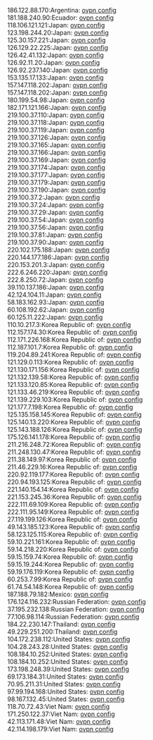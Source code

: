 186.122.88.170:Argentina: [ovpn config](vpn/186_122_88_170.ovpn)  
181.188.240.90:Ecuador: [ovpn config](vpn/181_188_240_90.ovpn)  
118.106.121.121:Japan: [ovpn config](vpn/118_106_121_121.ovpn)  
123.198.244.20:Japan: [ovpn config](vpn/123_198_244_20.ovpn)  
125.30.157.221:Japan: [ovpn config](vpn/125_30_157_221.ovpn)  
126.129.22.225:Japan: [ovpn config](vpn/126_129_22_225.ovpn)  
126.42.41.132:Japan: [ovpn config](vpn/126_42_41_132.ovpn)  
126.92.11.20:Japan: [ovpn config](vpn/126_92_11_20.ovpn)  
126.92.237.140:Japan: [ovpn config](vpn/126_92_237_140.ovpn)  
153.135.17.133:Japan: [ovpn config](vpn/153_135_17_133.ovpn)  
157.147.118.202:Japan: [ovpn config](vpn/157_147_118_202.ovpn)  
157.147.118.202:Japan: [ovpn config](vpn/157_147_118_202.ovpn)  
180.199.54.98:Japan: [ovpn config](vpn/180_199_54_98.ovpn)  
182.171.121.166:Japan: [ovpn config](vpn/182_171_121_166.ovpn)  
219.100.37.110:Japan: [ovpn config](vpn/219_100_37_110.ovpn)  
219.100.37.118:Japan: [ovpn config](vpn/219_100_37_118.ovpn)  
219.100.37.119:Japan: [ovpn config](vpn/219_100_37_119.ovpn)  
219.100.37.126:Japan: [ovpn config](vpn/219_100_37_126.ovpn)  
219.100.37.165:Japan: [ovpn config](vpn/219_100_37_165.ovpn)  
219.100.37.166:Japan: [ovpn config](vpn/219_100_37_166.ovpn)  
219.100.37.169:Japan: [ovpn config](vpn/219_100_37_169.ovpn)  
219.100.37.174:Japan: [ovpn config](vpn/219_100_37_174.ovpn)  
219.100.37.177:Japan: [ovpn config](vpn/219_100_37_177.ovpn)  
219.100.37.179:Japan: [ovpn config](vpn/219_100_37_179.ovpn)  
219.100.37.190:Japan: [ovpn config](vpn/219_100_37_190.ovpn)  
219.100.37.2:Japan: [ovpn config](vpn/219_100_37_2.ovpn)  
219.100.37.24:Japan: [ovpn config](vpn/219_100_37_24.ovpn)  
219.100.37.29:Japan: [ovpn config](vpn/219_100_37_29.ovpn)  
219.100.37.54:Japan: [ovpn config](vpn/219_100_37_54.ovpn)  
219.100.37.56:Japan: [ovpn config](vpn/219_100_37_56.ovpn)  
219.100.37.81:Japan: [ovpn config](vpn/219_100_37_81.ovpn)  
219.100.37.90:Japan: [ovpn config](vpn/219_100_37_90.ovpn)  
220.102.175.188:Japan: [ovpn config](vpn/220_102_175_188.ovpn)  
220.144.177.186:Japan: [ovpn config](vpn/220_144_177_186.ovpn)  
220.153.201.3:Japan: [ovpn config](vpn/220_153_201_3.ovpn)  
222.6.246.220:Japan: [ovpn config](vpn/222_6_246_220.ovpn)  
222.8.250.72:Japan: [ovpn config](vpn/222_8_250_72.ovpn)  
39.110.137.186:Japan: [ovpn config](vpn/39_110_137_186.ovpn)  
42.124.104.11:Japan: [ovpn config](vpn/42_124_104_11.ovpn)  
58.183.162.93:Japan: [ovpn config](vpn/58_183_162_93.ovpn)  
60.108.192.62:Japan: [ovpn config](vpn/60_108_192_62.ovpn)  
60.125.11.222:Japan: [ovpn config](vpn/60_125_11_222.ovpn)  
110.10.217.3:Korea Republic of: [ovpn config](vpn/110_10_217_3.ovpn)  
112.157.174.30:Korea Republic of: [ovpn config](vpn/112_157_174_30.ovpn)  
112.171.226.168:Korea Republic of: [ovpn config](vpn/112_171_226_168.ovpn)  
112.187.101.7:Korea Republic of: [ovpn config](vpn/112_187_101_7.ovpn)  
119.204.89.241:Korea Republic of: [ovpn config](vpn/119_204_89_241.ovpn)  
121.129.0.113:Korea Republic of: [ovpn config](vpn/121_129_0_113.ovpn)  
121.130.171.156:Korea Republic of: [ovpn config](vpn/121_130_171_156.ovpn)  
121.132.139.58:Korea Republic of: [ovpn config](vpn/121_132_139_58.ovpn)  
121.133.120.85:Korea Republic of: [ovpn config](vpn/121_133_120_85.ovpn)  
121.133.46.219:Korea Republic of: [ovpn config](vpn/121_133_46_219.ovpn)  
121.139.229.103:Korea Republic of: [ovpn config](vpn/121_139_229_103.ovpn)  
121.177.7.198:Korea Republic of: [ovpn config](vpn/121_177_7_198.ovpn)  
125.135.158.145:Korea Republic of: [ovpn config](vpn/125_135_158_145.ovpn)  
125.140.13.220:Korea Republic of: [ovpn config](vpn/125_140_13_220.ovpn)  
125.143.188.126:Korea Republic of: [ovpn config](vpn/125_143_188_126.ovpn)  
175.126.141.178:Korea Republic of: [ovpn config](vpn/175_126_141_178.ovpn)  
211.216.248.72:Korea Republic of: [ovpn config](vpn/211_216_248_72.ovpn)  
211.248.130.47:Korea Republic of: [ovpn config](vpn/211_248_130_47.ovpn)  
211.38.149.97:Korea Republic of: [ovpn config](vpn/211_38_149_97.ovpn)  
211.46.229.16:Korea Republic of: [ovpn config](vpn/211_46_229_16.ovpn)  
220.92.119.177:Korea Republic of: [ovpn config](vpn/220_92_119_177.ovpn)  
220.94.193.125:Korea Republic of: [ovpn config](vpn/220_94_193_125.ovpn)  
221.140.154.14:Korea Republic of: [ovpn config](vpn/221_140_154_14.ovpn)  
221.153.245.36:Korea Republic of: [ovpn config](vpn/221_153_245_36.ovpn)  
222.111.69.109:Korea Republic of: [ovpn config](vpn/222_111_69_109.ovpn)  
222.111.95.149:Korea Republic of: [ovpn config](vpn/222_111_95_149.ovpn)  
27.119.199.126:Korea Republic of: [ovpn config](vpn/27_119_199_126.ovpn)  
49.143.185.123:Korea Republic of: [ovpn config](vpn/49_143_185_123.ovpn)  
58.123.125.115:Korea Republic of: [ovpn config](vpn/58_123_125_115.ovpn)  
59.10.221.161:Korea Republic of: [ovpn config](vpn/59_10_221_161.ovpn)  
59.14.218.220:Korea Republic of: [ovpn config](vpn/59_14_218_220.ovpn)  
59.15.159.74:Korea Republic of: [ovpn config](vpn/59_15_159_74.ovpn)  
59.15.19.244:Korea Republic of: [ovpn config](vpn/59_15_19_244.ovpn)  
59.19.176.119:Korea Republic of: [ovpn config](vpn/59_19_176_119.ovpn)  
60.253.7.99:Korea Republic of: [ovpn config](vpn/60_253_7_99.ovpn)  
61.74.54.148:Korea Republic of: [ovpn config](vpn/61_74_54_148.ovpn)  
187.188.79.182:Mexico: [ovpn config](vpn/187_188_79_182.ovpn)  
176.124.116.232:Russian Federation: [ovpn config](vpn/176_124_116_232.ovpn)  
37.195.232.138:Russian Federation: [ovpn config](vpn/37_195_232_138.ovpn)  
77.106.98.114:Russian Federation: [ovpn config](vpn/77_106_98_114.ovpn)  
184.22.230.147:Thailand: [ovpn config](vpn/184_22_230_147.ovpn)  
49.229.251.200:Thailand: [ovpn config](vpn/49_229_251_200.ovpn)  
104.172.238.112:United States: [ovpn config](vpn/104_172_238_112.ovpn)  
104.28.243.28:United States: [ovpn config](vpn/104_28_243_28.ovpn)  
108.184.10.252:United States: [ovpn config](vpn/108_184_10_252.ovpn)  
108.184.10.252:United States: [ovpn config](vpn/108_184_10_252.ovpn)  
173.198.248.39:United States: [ovpn config](vpn/173_198_248_39.ovpn)  
69.173.184.31:United States: [ovpn config](vpn/69_173_184_31.ovpn)  
70.95.211.31:United States: [ovpn config](vpn/70_95_211_31.ovpn)  
97.99.194.168:United States: [ovpn config](vpn/97_99_194_168.ovpn)  
98.167.132.45:United States: [ovpn config](vpn/98_167_132_45.ovpn)  
118.70.72.43:Viet Nam: [ovpn config](vpn/118_70_72_43.ovpn)  
171.250.122.37:Viet Nam: [ovpn config](vpn/171_250_122_37.ovpn)  
42.113.171.48:Viet Nam: [ovpn config](vpn/42_113_171_48.ovpn)  
42.114.198.179:Viet Nam: [ovpn config](vpn/42_114_198_179.ovpn)  
